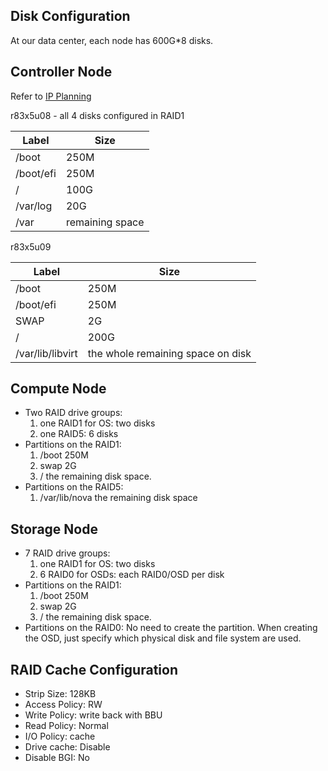 ## Disk Configuration
At our data center, each node has 600G*8 disks.

## Controller Node

Refer to [IP Planning](IPPlanning.markdown)

r83x5u08 - all 4 disks configured in RAID1

| Label | Size |
| ----- | ---- |
| /boot | 250M |
| /boot/efi | 250M |
| / | 100G |
| /var/log | 20G |
| /var | remaining space |

r83x5u09

| Label | Size | 
| ----- | ---- |
| /boot | 250M |
| /boot/efi | 250M | 
| SWAP | 2G |
| /    | 200G |
| /var/lib/libvirt | the whole remaining space on disk | 

## Compute Node
   * Two RAID drive groups:
     1. one RAID1 for OS: two disks
     2. one RAID5: 6 disks
   * Partitions on the RAID1:
     1. /boot 250M
     2. swap 2G
     3. / the remaining disk space.
   * Partitions on the RAID5:
     1. /var/lib/nova   the remaining disk space

## Storage Node
  * 7 RAID drive groups:
    1. one RAID1 for OS: two disks
    2. 6 RAID0 for OSDs: each RAID0/OSD per disk
  * Partitions on the RAID1:
    1. /boot 250M
    2. swap  2G
    3. / the remaining disk space.
  * Partitions on the RAID0:
    No need to create the partition. When creating the OSD, just specify which physical disk and file system are used.

## RAID Cache Configuration
   * Strip Size: 128KB
   * Access Policy: RW
   * Write Policy: write back with BBU
   * Read Policy: Normal
   * I/O Policy: cache
   * Drive cache: Disable
   * Disable BGI: No

